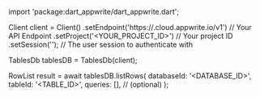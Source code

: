 import 'package:dart_appwrite/dart_appwrite.dart';

Client client = Client()
    .setEndpoint('https://<REGION>.cloud.appwrite.io/v1') // Your API Endpoint
    .setProject('<YOUR_PROJECT_ID>') // Your project ID
    .setSession(''); // The user session to authenticate with

TablesDb tablesDB = TablesDb(client);

RowList result = await tablesDB.listRows(
    databaseId: '<DATABASE_ID>',
    tableId: '<TABLE_ID>',
    queries: [], // (optional)
);
